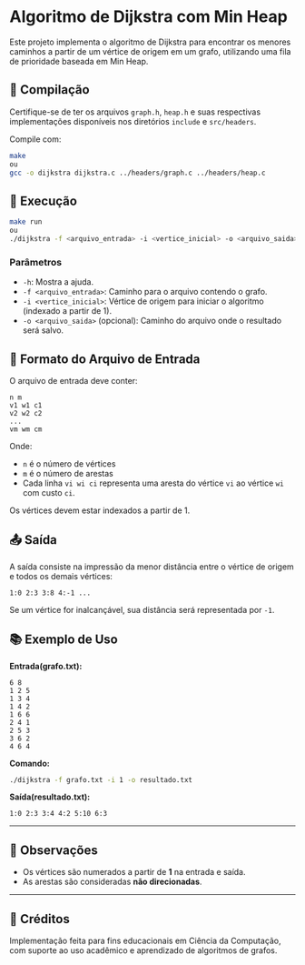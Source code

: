 # Algoritmo de Dijkstra com Min Heap

Este projeto implementa o algoritmo de Dijkstra para encontrar os menores caminhos a partir de um vértice de origem em um grafo, utilizando uma fila de prioridade baseada em Min Heap.

## 📌 Compilação

Certifique-se de ter os arquivos `graph.h`, `heap.h` e suas respectivas implementações disponíveis nos diretórios `include` e `src/headers`.

Compile com:

```bash
make
ou
gcc -o dijkstra dijkstra.c ../headers/graph.c ../headers/heap.c
```

## 🚀 Execução

```bash
make run
ou
./dijkstra -f <arquivo_entrada> -i <vertice_inicial> -o <arquivo_saida>
```

### Parâmetros

-   `-h`: Mostra a ajuda.
-   `-f <arquivo_entrada>`: Caminho para o arquivo contendo o grafo.
-   `-i <vertice_inicial>`: Vértice de origem para iniciar o algoritmo (indexado a partir de 1).
-   `-o <arquivo_saida>` (opcional): Caminho do arquivo onde o resultado será salvo.

## 📝 Formato do Arquivo de Entrada

O arquivo de entrada deve conter:

```
n m
v1 w1 c1
v2 w2 c2
...
vm wm cm
```

Onde:

-   `n` é o número de vértices
-   `m` é o número de arestas
-   Cada linha `vi wi ci` representa uma aresta do vértice `vi` ao vértice `wi` com custo `ci`.

Os vértices devem estar indexados a partir de 1.

## 📤 Saída

A saída consiste na impressão da menor distância entre o vértice de origem e todos os demais vértices:

```
1:0 2:3 3:8 4:-1 ...
```

Se um vértice for inalcançável, sua distância será representada por `-1`.

## 📚 Exemplo de Uso

**Entrada(grafo.txt):**

```
6 8
1 2 5
1 3 4
1 4 2
1 6 6
2 4 1
2 5 3
3 6 2
4 6 4
```

**Comando:**

```bash
./dijkstra -f grafo.txt -i 1 -o resultado.txt
```

**Saída(resultado.txt):**

```
1:0 2:3 3:4 4:2 5:10 6:3
```

---

## 📌 Observações

-   Os vértices são numerados a partir de **1** na entrada e saída.
-   As arestas são consideradas **não direcionadas**.

---

## 🤝 Créditos

Implementação feita para fins educacionais em Ciência da Computação, com suporte ao uso acadêmico e aprendizado de algoritmos de grafos.

